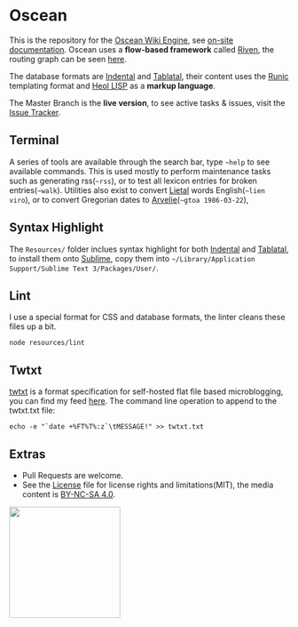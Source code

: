 # Oscean

This is the repository for the [Oscean Wiki Engine](http://wiki.xxiivv.com/), see [on-site documentation](http://wiki.xxiivv.com/About). Oscean uses a **flow-based framework** called [Riven](https://github.com/XXIIVV/Riven), the routing graph can be seen [here](http://wiki.xxiivv.com/riven.html). 

The database formats are [Indental](https://wiki.xxiivv.com/Indental) and [Tablatal](https://wiki.xxiivv.com/Tablatal), their content uses the [Runic](https://wiki.xxiivv.com/Runic) templating format and [Heol LISP](https://wiki.xxiivv.com/Heol) as a **markup language**.

The Master Branch is the **live version**, to see active tasks & issues, visit the [Issue Tracker](http://wiki.xxiivv.com/Oscean:tracker).

## Terminal

A series of tools are available through the search bar, type `~help` to see available commands. This is used mostly to perform maintenance tasks such as generating rss(`~rss`), or to test all lexicon entries for broken entries(`~walk`). Utilities also exist to convert [Lietal](http://wiki.xxiivv.com/Lietal) words English(`~lien viro`), or to convert Gregorian dates to [Arvelie](http://wiki.xxiivv.com/Arvelie)(`~gtoa 1986-03-22`),

## Syntax Highlight

The `Resources/` folder inclues syntax highlight for both [Indental](https://wiki.xxiivv.com/Indental) and [Tablatal](https://wiki.xxiivv.com/Tablatal), to install them onto [Sublime](http://sublimetext.com), copy them into `~/Library/Application Support/Sublime Text 3/Packages/User/`.

## Lint

I use a special format for CSS and database formats, the linter cleans these files up a bit.

```
node resources/lint
```

## Twtxt

[twtxt](https://github.com/buckket/twtxt) is a format specification for self-hosted flat file based microblogging, you can find my feed [here](https://raw.githubusercontent.com/XXIIVV/Oscean/master/twtxt.txt). The command line operation to append to the twtxt.txt file:

```
echo -e "`date +%FT%T%:z`\tMESSAGE!" >> twtxt.txt
```

## Extras

- Pull Requests are welcome.
- See the [License](LICENSE) file for license rights and limitations(MIT), the media content is [BY-NC-SA 4.0](http://wiki.xxiivv.com/About).

<img src='https://github.com/XXIIVV/Oscean/blob/master/media/identity/logo.crest.png?raw=true' width='200'/>
